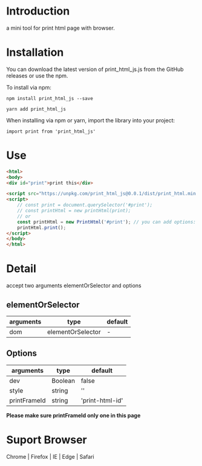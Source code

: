 # Introduction

a mini tool for print html page with browser.

# Installation

You can download the latest version of print_html_js.js from the GitHub releases or use the npm.

To install via npm:

```shell
npm install print_html_js --save
```

```shell
yarn add print_html_js
```

When installing via npm or yarn, import the library into your project:

```shell
import print from 'print_html_js'
```

# Use

```html
<html>
<body>
<div id="print">print this</div>

<script src="https://unpkg.com/print_html_js@0.0.1/dist/print_html.min.js"></script>
<script>
    // const print = document.querySelector('#print');
    // const printHtml = new printHtml(print);
    // or
    const printHtml = new PrintHtml('#print'); // you can add options: {dev: true} enable print css debugger
    printHtml.print();
</script>
</body>
</html>
```

# Detail

accept two arguments elementOrSelector and options

## elementOrSelector

| arguments | type | default |   
| --- | --- | --- |
| dom | elementOrSelector | - |   

## Options

| arguments | type | default | 
| --- | --- | --- |
| dev | Boolean | false | 
| style | string | '' | 
| printFrameId | string | 'print-html-id' | 

**Please make sure printFrameId only one in this page**

# Suport Browser

Chrome | Firefox | IE | Edge | Safari
